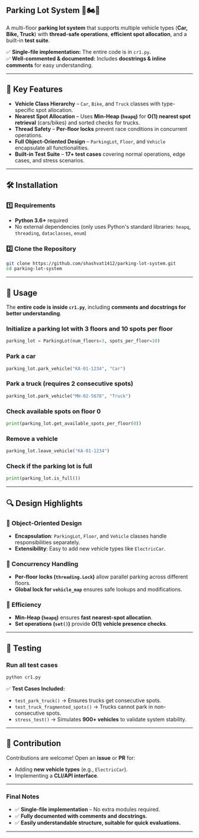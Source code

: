 ## Parking Lot System 🚗🏍️🚚

A multi-floor **parking lot system** that supports multiple vehicle types (**Car, Bike, Truck**) with **thread-safe operations**, **efficient spot allocation**, and a built-in **test suite**.  

✅ **Single-file implementation:** The entire code is in `cr1.py`.  
✅ **Well-commented & documented:** Includes **docstrings & inline comments** for easy understanding.  

---

## **📌 Key Features**  
- **Vehicle Class Hierarchy** – `Car`, `Bike`, and `Truck` classes with type-specific spot allocation.  
- **Nearest Spot Allocation** – Uses **Min-Heap (`heapq`)** for **O(1) nearest spot retrieval** (cars/bikes) and sorted checks for trucks.  
- **Thread Safety** – **Per-floor locks** prevent race conditions in concurrent operations.  
- **Full Object-Oriented Design** – `ParkingLot`, `Floor`, and `Vehicle` encapsulate all functionalities.  
- **Built-in Test Suite** – **17+ test cases** covering normal operations, edge cases, and stress scenarios.  

---

## **🛠️ Installation**  

### **1️⃣ Requirements**  
- **Python 3.6+** required  
- No external dependencies (only uses Python's standard libraries: `heapq`, `threading`, `dataclasses`, `enum`)  

### **2️⃣ Clone the Repository**  
```bash
git clone https://github.com/shashvat1412/parking-lot-system.git
cd parking-lot-system
```

---

## **🚀 Usage**  

The **entire code is inside `cr1.py`**, including **comments and docstrings for better understanding**.  

### **Initialize a parking lot with 3 floors and 10 spots per floor**  
```python
parking_lot = ParkingLot(num_floors=3, spots_per_floor=10)
```

### **Park a car**  
```python
parking_lot.park_vehicle("KA-01-1234", "Car")
```

### **Park a truck (requires 2 consecutive spots)**  
```python
parking_lot.park_vehicle("MH-02-5678", "Truck")
```

### **Check available spots on floor 0**  
```python
print(parking_lot.get_available_spots_per_floor(0))
```

### **Remove a vehicle**  
```python
parking_lot.leave_vehicle("KA-01-1234")
```

### **Check if the parking lot is full**  
```python
print(parking_lot.is_full())
```

---

## **🔍 Design Highlights**  

### **🔹 Object-Oriented Design**
- **Encapsulation**: `ParkingLot`, `Floor`, and `Vehicle` classes handle responsibilities separately.  
- **Extensibility**: Easy to add new vehicle types like `ElectricCar`.  

### **🔹 Concurrency Handling**
- **Per-floor locks (`threading.Lock`)** allow parallel parking across different floors.  
- **Global lock for `vehicle_map`** ensures safe lookups and modifications.  

### **🔹 Efficiency**
- **Min-Heap (`heapq`)** ensures **fast nearest-spot allocation**.  
- **Set operations (`set()`)** provide **O(1) vehicle presence checks**.  

---

## **🧪 Testing**  

### **Run all test cases**  
```bash
python cr1.py
```
✅ **Test Cases Included:**  
- `test_park_truck()` → Ensures trucks get consecutive spots.  
- `test_truck_fragmented_spots()` → Trucks cannot park in non-consecutive spots.  
- `stress_test()` → Simulates **900+ vehicles** to validate system stability.  

---

## **🤝 Contribution**  

Contributions are welcome! Open an **issue** or **PR** for:  
- Adding **new vehicle types** (e.g., `ElectricCar`).  
- Implementing a **CLI/API interface**.  

---

### **Final Notes**  
- ✅ **Single-file implementation** – No extra modules required.  
- ✅ **Fully documented with comments and docstrings.**  
- ✅ **Easily understandable structure, suitable for quick evaluations.**  

---



